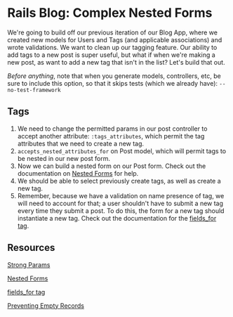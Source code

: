 

# Rails Blog: Complex Nested Forms

We're going to build off our previous iteration of our Blog App, where we created new models for Users and Tags (and applicable associations) and wrote validations. We want to clean up our tagging feature. Our ability to add tags to a new post is super useful, but what if when we're making a new post, as want to add a new tag that isn't in the list? Let's build that out.

<em>Before anything</em>, note that when you generate models, controllers, etc, be sure to include this option, so that it skips tests (which we already have): `--no-test-framework`

## Tags

1. We need to change the permitted params in our post controller to accept another attribute: `:tags_attributes`, which permit the tag attributes that we need to create a new tag.
2. `accepts_nested_attributes_for` on Post model, which will permit tags to be nested in our new post form.
3. Now we can build a nested form on our Post form. Check out the documentation on [Nested Forms](http://guides.rubyonrails.org/form_helpers.html#nested-forms) for help.
4. We should be able to select previously create tags, as well as create a new tag.
5. Remember, because we have a validation on name presence of tag, we will need to account for that; a user shouldn't have to submit a new tag every time they submit a post. To do this, the form for a new tag should instantiate a new tag. Check out the documentation for the [fields_for tag](http://apidock.com/rails/ActionView/Helpers/FormBuilder/fields_for).

## Resources
[Strong Params](http://edgeguides.rubyonrails.org/action_controller_overview.html#strong-parameters)

[Nested Forms](http://guides.rubyonrails.org/form_helpers.html#nested-forms)

[fields_for tag](http://apidock.com/rails/ActionView/Helpers/FormBuilder/fields_for)

[Preventing Empty Records](http://guides.rubyonrails.org/form_helpers.html#preventing-empty-records)
